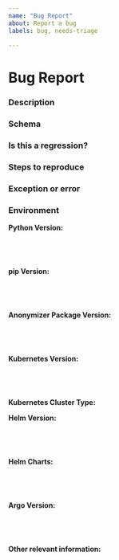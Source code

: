 ```yaml
---
name: "Bug Report"
about: Report a bug
labels: bug, needs-triage

---
```

<!--
Thanks for filing an issue!  Please provide as much of the information requested below as possible.

To expedite issue processing please search open and closed issues before submitting a new one.
Existing issues often contain information about workarounds, resolution, or progress updates.

Even better, we'd love a pull request to resolve the issue!
-->

# Bug Report

### Description

<!-- A clear and concise description of the problem. -->

### Schema

<!--
Is this issue related to a specific shema?  Has the schema already been contirbuted? Can the schema be contribted for reproduction?  

Provide the content of the schema or a link to the contributed schema if possible.
-->

### Is this a regression?

<!-- Did this behavior work in a previous version?  What version? -->

### Steps to reproduce

<!-- Detailed steps for how to reproduce the observed behavior. -->

### Exception or error

<!-- Is there a specific exception or error message being seen? -->

### Environment

<!-- Confirm the following environment information as is relevant. --> 

**Python Version:**

<pre><code>
<!-- run `pip --version` and paste the output below. -->

</code></pre>

**pip Version:**

<pre><code>
<!-- run `python --version` and paste the output below. -->

</code></pre>

**Anonymizer Package Version:**

<pre><code>
<!-- run `pip show TBD` and paste the output below. -->

</code></pre>

**Kubernetes Version:**

<pre><code>
<!-- run `kubectl version` and paste the output below. -->

</code></pre>

**Kubernetes Cluster Type:**

<!-- Provide information about how the Kubernetes cluster was created: kind, k3d, GKE, etc. -->

**Helm Version:**

<pre><code>
<!-- run `helm version` and paste the output below. -->

</code></pre>

**Helm Charts:**

<pre><code>
<!-- run `helm ls -A` and paste the output below. -->

</code></pre>

**Argo Version:**

<pre><code>
<!-- run `argo version` and paste output below. -->

</code></pre>

**Other relevant information:**

<!-- Does anything else about the environment seem to matter? -->

